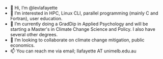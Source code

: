 - 👋 Hi, I’m @levlafayette
- 👀 I’m interested in HPC, Linux CLI, parallel programming (mainly C and Fortran), user education.
- 🌱 I’m currently doing a GradDip in Applied Psychology and will be starting a Master's in Climate Change Science and Policy. I also have several other degrees.
- 💞️ I’m looking to collaborate on climate change mitigation, public economics.
- 📫 You can reach me via email; llafayette AT unimelb.edu.au
